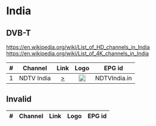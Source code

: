 <h1>India</h1>

<h2>DVB-T</h2>

https://en.wikipedia.org/wiki/List_of_HD_channels_in_India
https://en.wikipedia.org/wiki/List_of_4K_channels_in_India

| #   | Channel          | Link  | Logo | EPG id |
|:---:|:----------------:|:-----:|:----:|:------:|
| 1   | NDTV India       | [>](https://ndtvindiaelemarchana.akamaized.net/hls/live/2003679/ndtvindia/master.m3u8) | <img height="20" src="https://i.imgur.com/QjJYohG.png" /> | NDTVIndia.in |

<h2>Invalid</h2>

| #   | Channel        | Link  | Logo | EPG id |
|:---:|:--------------:|:-----:|:----:|:------:|


